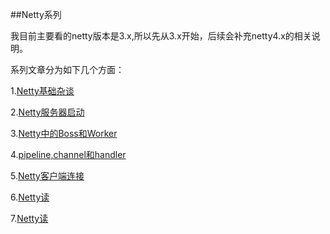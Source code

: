 ##Netty系列

我目前主要看的netty版本是3.x,所以先从3.x开始，后续会补充netty4.x的相关说明。

系列文章分为如下几个方面：

1.[Netty基础杂谈](./nettyBase.md)

2.[Netty服务器启动](./nettyBind.md)

3.[Netty中的Boss和Worker](./bossAndWorker.md)

4.[pipeline,channel和handler](./channelHandler.md)

5.[Netty客户端连接](./nettyConnection.md)

6.[Netty读](./nettyRead.md)

7.[Netty读](./nettyWrite.md)
